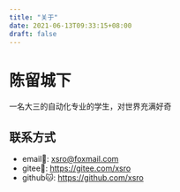 ```yaml
---
title: "关于"
date: 2021-06-13T09:33:15+08:00
draft: false
---
```


# 陈留城下

一名大三的自动化专业的学生，对世界充满好奇

## 联系方式

- email📧: <xsro@foxmail.com>
- gitee🐎: <https://gitee.com/xsro>
- github🐱: <https://github.com/xsro>

